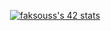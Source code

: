 <p align="center">
  <a href="https://github.com/Fksouss"><img src="https://badge.mediaplus.ma/colorfulwaves/faksouss?1337Badge=off" alt="faksouss's 42 stats" /></a>
</p>
